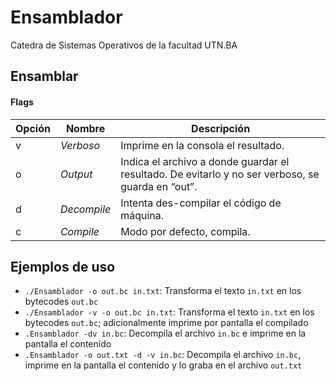 # Ensamblador
Catedra de Sistemas Operativos de la facultad UTN.BA

## Ensamblar
#### Flags

Opción | Nombre | Descripción | 
 ------------- | ------------- | -------------
v | *Verboso* | Imprime en la consola el resultado.
o | *Output* | Indica el archivo a donde guardar el resultado. De evitarlo y no ser verboso, se guarda en “out”.
d | *Decompile* | Intenta des-compilar el código de máquina.
c | *Compile* | Modo por defecto, compila.

## Ejemplos de uso
* `./Ensamblador -o out.bc in.txt`: Transforma el texto `in.txt` en los bytecodes `out.bc`
* `./Ensamblador -v -o out.bc in.txt`: Transforma el texto `in.txt` en los bytecodes `out.bc`; adicionalmente imprime por pantalla el compilado
* `.Ensamblador -dv in.bc`: Decompila el archivo `in.bc` e imprime en la pantalla el contenido
* `.Ensamblador -o out.txt -d -v in.bc`: Decompila el archivo `in.bc`, imprime en la pantalla el contenido y lo graba en el archivo `out.txt`
